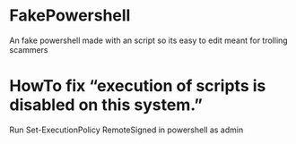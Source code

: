 # FakePowershell
An fake powershell made with an script so its easy to edit meant for trolling scammers
# HowTo fix “execution of scripts is disabled on this system.”
Run Set-ExecutionPolicy RemoteSigned in powershell as admin
